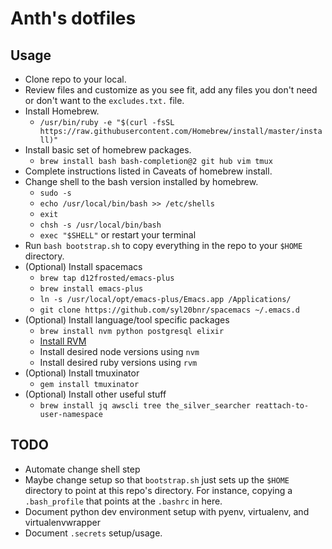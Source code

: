 # Anth's dotfiles

## Usage

- Clone repo to your local.
- Review files and customize as you see fit, add any files you don't need or don't want to the `excludes.txt.` file.
- Install Homebrew.
  - `/usr/bin/ruby -e "$(curl -fsSL https://raw.githubusercontent.com/Homebrew/install/master/install)"`
- Install basic set of homebrew packages.
  - `brew install bash bash-completion@2 git hub vim tmux`
- Complete instructions listed in Caveats of homebrew install.
- Change shell to the bash version installed by homebrew.
  - `sudo -s`
  - `echo /usr/local/bin/bash >> /etc/shells`
  - `exit`
  - `chsh -s /usr/local/bin/bash`
  - `exec "$SHELL"` or restart your terminal
- Run `bash bootstrap.sh` to copy everything in the repo to your `$HOME` directory.
- (Optional) Install spacemacs
  - `brew tap d12frosted/emacs-plus`
  - `brew install emacs-plus`
  - `ln -s /usr/local/opt/emacs-plus/Emacs.app /Applications/`
  - `git clone https://github.com/syl20bnr/spacemacs ~/.emacs.d`
- (Optional) Install language/tool specific packages
  - `brew install nvm python postgresql elixir`
  - [Install RVM](https://rvm.io/rvm/install)
  - Install desired node versions using `nvm`
  - Install desired ruby versions using `rvm`
- (Optional) Install tmuxinator
  - `gem install tmuxinator`
- (Optional) Install other useful stuff
  - `brew install jq awscli tree the_silver_searcher reattach-to-user-namespace`

## TODO
- Automate change shell step
- Maybe change setup so that `bootstrap.sh` just sets up the `$HOME` directory to point at this
repo's directory. For instance, copying a `.bash_profile` that points at the `.bashrc` in here.
- Document python dev environment setup with pyenv, virtualenv, and virtualenvwrapper
- Document `.secrets` setup/usage.
